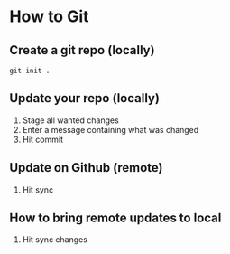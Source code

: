 # How to Git

## Create a git repo (locally)

`git init .`

## Update your repo (locally)

1. Stage all wanted changes
2. Enter a message containing what was changed
3. Hit commit

## Update on Github (remote)

1. Hit sync

## How to bring remote updates to local

1. Hit sync changes
